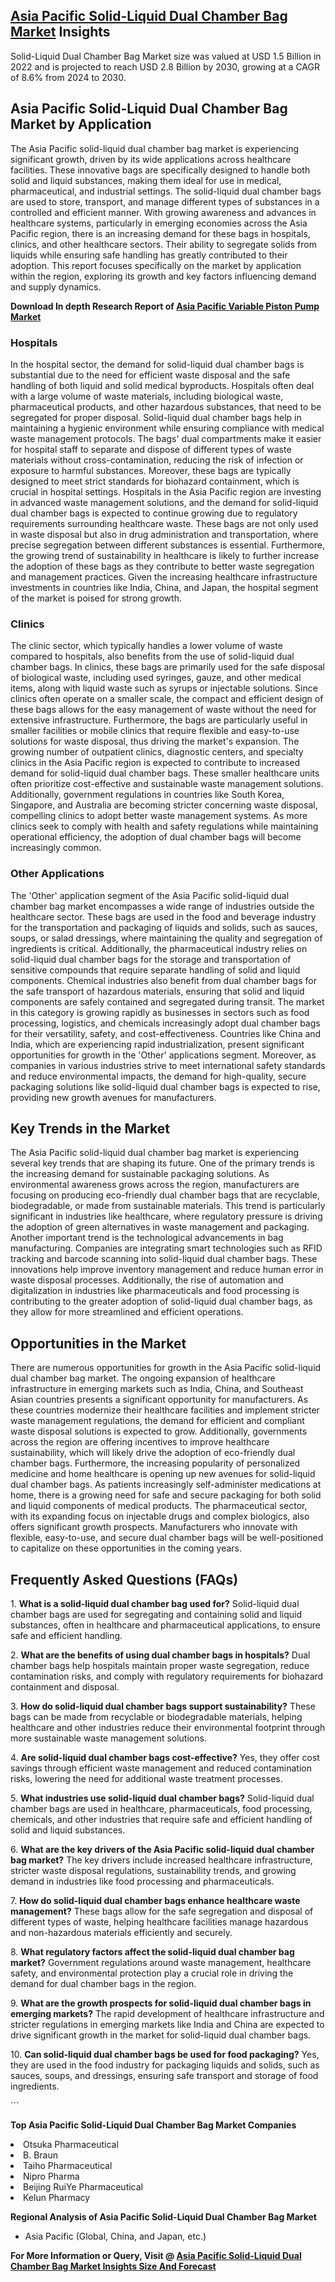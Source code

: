 <h2><a href="https://www.verifiedmarketreports.com/download-sample/?rid=285106&amp;utm_source=Github-Feb&amp;utm_medium=225" target="_blank">Asia Pacific Solid-Liquid Dual Chamber Bag Market</a> Insights</h2><p>Solid-Liquid Dual Chamber Bag Market size was valued at USD 1.5 Billion in 2022 and is projected to reach USD 2.8 Billion by 2030, growing at a CAGR of 8.6% from 2024 to 2030.</p><p><h2>Asia Pacific Solid-Liquid Dual Chamber Bag Market by Application</h2> <p>The Asia Pacific solid-liquid dual chamber bag market is experiencing significant growth, driven by its wide applications across healthcare facilities. These innovative bags are specifically designed to handle both solid and liquid substances, making them ideal for use in medical, pharmaceutical, and industrial settings. The solid-liquid dual chamber bags are used to store, transport, and manage different types of substances in a controlled and efficient manner. With growing awareness and advances in healthcare systems, particularly in emerging economies across the Asia Pacific region, there is an increasing demand for these bags in hospitals, clinics, and other healthcare sectors. Their ability to segregate solids from liquids while ensuring safe handling has greatly contributed to their adoption. This report focuses specifically on the market by application within the region, exploring its growth and key factors influencing demand and supply dynamics. <p><strong>Download In depth Research Report of <a href="https://www.verifiedmarketreports.com/download-sample/?rid=236118&amp;utm_source=Pulse-Dec&amp;utm_medium=225" target="_blank">Asia Pacific Variable Piston Pump Market</a></strong></p> </p> <h3>Hospitals</h3> <p>In the hospital sector, the demand for solid-liquid dual chamber bags is substantial due to the need for efficient waste disposal and the safe handling of both liquid and solid medical byproducts. Hospitals often deal with a large volume of waste materials, including biological waste, pharmaceutical products, and other hazardous substances, that need to be segregated for proper disposal. Solid-liquid dual chamber bags help in maintaining a hygienic environment while ensuring compliance with medical waste management protocols. The bags' dual compartments make it easier for hospital staff to separate and dispose of different types of waste materials without cross-contamination, reducing the risk of infection or exposure to harmful substances. Moreover, these bags are typically designed to meet strict standards for biohazard containment, which is crucial in hospital settings. Hospitals in the Asia Pacific region are investing in advanced waste management solutions, and the demand for solid-liquid dual chamber bags is expected to continue growing due to regulatory requirements surrounding healthcare waste. These bags are not only used in waste disposal but also in drug administration and transportation, where precise segregation between different substances is essential. Furthermore, the growing trend of sustainability in healthcare is likely to further increase the adoption of these bags as they contribute to better waste segregation and management practices. Given the increasing healthcare infrastructure investments in countries like India, China, and Japan, the hospital segment of the market is poised for strong growth. </p> <h3>Clinics</h3> <p>The clinic sector, which typically handles a lower volume of waste compared to hospitals, also benefits from the use of solid-liquid dual chamber bags. In clinics, these bags are primarily used for the safe disposal of biological waste, including used syringes, gauze, and other medical items, along with liquid waste such as syrups or injectable solutions. Since clinics often operate on a smaller scale, the compact and efficient design of these bags allows for the easy management of waste without the need for extensive infrastructure. Furthermore, the bags are particularly useful in smaller facilities or mobile clinics that require flexible and easy-to-use solutions for waste disposal, thus driving the market's expansion. The growing number of outpatient clinics, diagnostic centers, and specialty clinics in the Asia Pacific region is expected to contribute to increased demand for solid-liquid dual chamber bags. These smaller healthcare units often prioritize cost-effective and sustainable waste management solutions. Additionally, government regulations in countries like South Korea, Singapore, and Australia are becoming stricter concerning waste disposal, compelling clinics to adopt better waste management systems. As more clinics seek to comply with health and safety regulations while maintaining operational efficiency, the adoption of dual chamber bags will become increasingly common. </p> <h3>Other Applications</h3> <p>The 'Other' application segment of the Asia Pacific solid-liquid dual chamber bag market encompasses a wide range of industries outside the healthcare sector. These bags are used in the food and beverage industry for the transportation and packaging of liquids and solids, such as sauces, soups, or salad dressings, where maintaining the quality and segregation of ingredients is critical. Additionally, the pharmaceutical industry relies on solid-liquid dual chamber bags for the storage and transportation of sensitive compounds that require separate handling of solid and liquid components. Chemical industries also benefit from dual chamber bags for the safe transport of hazardous materials, ensuring that solid and liquid components are safely contained and segregated during transit. The market in this category is growing rapidly as businesses in sectors such as food processing, logistics, and chemicals increasingly adopt dual chamber bags for their versatility, safety, and cost-effectiveness. Countries like China and India, which are experiencing rapid industrialization, present significant opportunities for growth in the 'Other' applications segment. Moreover, as companies in various industries strive to meet international safety standards and reduce environmental impacts, the demand for high-quality, secure packaging solutions like solid-liquid dual chamber bags is expected to rise, providing new growth avenues for manufacturers. </p> <h2>Key Trends in the Market</h2> <p>The Asia Pacific solid-liquid dual chamber bag market is experiencing several key trends that are shaping its future. One of the primary trends is the increasing demand for sustainable packaging solutions. As environmental awareness grows across the region, manufacturers are focusing on producing eco-friendly dual chamber bags that are recyclable, biodegradable, or made from sustainable materials. This trend is particularly significant in industries like healthcare, where regulatory pressure is driving the adoption of green alternatives in waste management and packaging. Another important trend is the technological advancements in bag manufacturing. Companies are integrating smart technologies such as RFID tracking and barcode scanning into solid-liquid dual chamber bags. These innovations help improve inventory management and reduce human error in waste disposal processes. Additionally, the rise of automation and digitalization in industries like pharmaceuticals and food processing is contributing to the greater adoption of solid-liquid dual chamber bags, as they allow for more streamlined and efficient operations. </p> <h2>Opportunities in the Market</h2> <p>There are numerous opportunities for growth in the Asia Pacific solid-liquid dual chamber bag market. The ongoing expansion of healthcare infrastructure in emerging markets such as India, China, and Southeast Asian countries presents a significant opportunity for manufacturers. As these countries modernize their healthcare facilities and implement stricter waste management regulations, the demand for efficient and compliant waste disposal solutions is expected to grow. Additionally, governments across the region are offering incentives to improve healthcare sustainability, which will likely drive the adoption of eco-friendly dual chamber bags. Furthermore, the increasing popularity of personalized medicine and home healthcare is opening up new avenues for solid-liquid dual chamber bags. As patients increasingly self-administer medications at home, there is a growing need for safe and secure packaging for both solid and liquid components of medical products. The pharmaceutical sector, with its expanding focus on injectable drugs and complex biologics, also offers significant growth prospects. Manufacturers who innovate with flexible, easy-to-use, and secure dual chamber bags will be well-positioned to capitalize on these opportunities in the coming years. </p> <h2>Frequently Asked Questions (FAQs)</h2> <p>1. <b>What is a solid-liquid dual chamber bag used for?</b> Solid-liquid dual chamber bags are used for segregating and containing solid and liquid substances, often in healthcare and pharmaceutical applications, to ensure safe and efficient handling. </p> <p>2. <b>What are the benefits of using dual chamber bags in hospitals?</b> Dual chamber bags help hospitals maintain proper waste segregation, reduce contamination risks, and comply with regulatory requirements for biohazard containment and disposal. </p> <p>3. <b>How do solid-liquid dual chamber bags support sustainability?</b> These bags can be made from recyclable or biodegradable materials, helping healthcare and other industries reduce their environmental footprint through more sustainable waste management solutions. </p> <p>4. <b>Are solid-liquid dual chamber bags cost-effective?</b> Yes, they offer cost savings through efficient waste management and reduced contamination risks, lowering the need for additional waste treatment processes. </p> <p>5. <b>What industries use solid-liquid dual chamber bags?</b> Solid-liquid dual chamber bags are used in healthcare, pharmaceuticals, food processing, chemicals, and other industries that require safe and efficient handling of solid and liquid substances. </p> <p>6. <b>What are the key drivers of the Asia Pacific solid-liquid dual chamber bag market?</b> The key drivers include increased healthcare infrastructure, stricter waste disposal regulations, sustainability trends, and growing demand in industries like food processing and pharmaceuticals. </p> <p>7. <b>How do solid-liquid dual chamber bags enhance healthcare waste management?</b> These bags allow for the safe segregation and disposal of different types of waste, helping healthcare facilities manage hazardous and non-hazardous materials efficiently and securely. </p> <p>8. <b>What regulatory factors affect the solid-liquid dual chamber bag market?</b> Government regulations around waste management, healthcare safety, and environmental protection play a crucial role in driving the demand for dual chamber bags in the region. </p> <p>9. <b>What are the growth prospects for solid-liquid dual chamber bags in emerging markets?</b> The rapid development of healthcare infrastructure and stricter regulations in emerging markets like India and China are expected to drive significant growth in the market for solid-liquid dual chamber bags. </p> <p>10. <b>Can solid-liquid dual chamber bags be used for food packaging?</b> Yes, they are used in the food industry for packaging liquids and solids, such as sauces, soups, and dressings, ensuring safe transport and storage of food ingredients. </p> ```</p><p><strong>Top Asia Pacific Solid-Liquid Dual Chamber Bag Market Companies</strong></p><div data-test-id=""><p><li>Otsuka Pharmaceutical</li><li> B. Braun</li><li> Taiho Pharmaceutical</li><li> Nipro Pharma</li><li> Beijing RuiYe Pharmaceutical</li><li> Kelun Pharmacy</li></p><div><strong>Regional Analysis of&nbsp;Asia Pacific Solid-Liquid Dual Chamber Bag Market</strong></div><ul><li dir="ltr"><p dir="ltr">Asia Pacific (Global, China, and Japan, etc.)</p></li></ul><p><strong>For More Information or Query, Visit @&nbsp;</strong><strong><a href="https://www.verifiedmarketreports.com/product/solid-liquid-dual-chamber-bag-market/?utm_source=Github-Feb&amp;utm_medium=225" target="_blank">Asia Pacific Solid-Liquid Dual Chamber Bag Market Insights Size And Forecast</a></strong></p></div><h2>&nbsp;</h2><div data-test-id="">&nbsp;</div>
